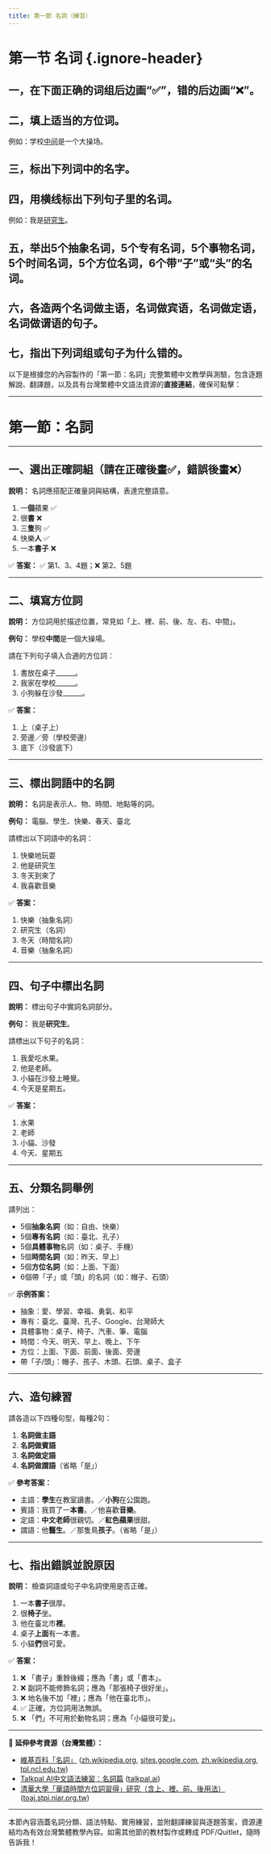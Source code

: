 ```yaml
---
title: 第一節 名詞（練習）
---
```


<Collapse>

# 第一节 名词 {.ignore-header}

## 一，在下面正确的词组后边画“✅”，错的后边画“❌”。

## 二，填上适当的方位词。

例如：学校<ins>中间</ins>是一个大操场。

## 三，标出下列词中的名字。

## 四，用横线标出下列句子里的名词。

例如：我是<ins>研究生</ins>。

## 五，举出5个抽象名词，5个专有名词，5个事物名词，5个时间名词，5个方位名词，6个带“子”或“头”的名词。

## 六，各造两个名词做主语，名词做宾语，名词做定语，名词做谓语的句子。

## 七，指出下列词组或句子为什么错的。

</Collapse>

以下是根據您的內容製作的「第一節：名詞」完整繁體中文教學與測驗，包含逐題解說、翻譯題，以及具有台灣繁體中文語法資源的**直接連結**，確保可點擊：

---

# 第一節：名詞

---

## 一、選出正確詞組（請在正確後畫✅，錯誤後畫❌）

**說明：** 名詞應搭配正確量詞與結構，表達完整語意。

1. 一**個**蘋果 ✅
2. 很**書** ❌
3. 三**隻**狗 ✅
4. 快樂**人** ✅
5. 一本**書子** ❌

✅ **答案：** ✅ 第1、3、4題；❌ 第2、5題

---

## 二、填寫方位詞

**說明：** 方位詞用於描述位置，常見如「上、裡、前、後、左、右、中間」。

**例句：** 學校**中間**是一個大操場。

請在下列句子填入合適的方位詞：

1. 書放在桌子\_\_\_\_\_\_。
2. 我家在學校\_\_\_\_\_\_。
3. 小狗躲在沙發\_\_\_\_\_\_。

✅ **答案：**

1. 上（桌子上）
2. 旁邊／旁（學校旁邊）
3. 底下（沙發底下）

---

## 三、標出詞語中的名詞

**說明：** 名詞是表示人、物、時間、地點等的詞。

**例句：** 電腦、學生、快樂、春天、臺北

請標出以下詞語中的名詞：

1. 快樂地玩耍
2. 他是研究生
3. 冬天到來了
4. 我喜歡音樂

✅ **答案：**

1. 快樂（抽象名詞）
2. 研究生（名詞）
3. 冬天（時間名詞）
4. 音樂（抽象名詞）

---

## 四、句子中標出名詞

**說明：** 標出句子中實詞名詞部分。

**例句：** 我是**研究生**。

請標出以下句子的名詞：

1. 我愛吃水果。
2. 他是老師。
3. 小貓在沙發上睡覺。
4. 今天是星期五。

✅ **答案：**

1. 水果
2. 老師
3. 小貓、沙發
4. 今天、星期五

---

## 五、分類名詞舉例

請列出：

* 5個**抽象名詞**（如：自由、快樂）
* 5個**專有名詞**（如：臺北、孔子）
* 5個**具體事物**名詞（如：桌子、手機）
* 5個**時間名詞**（如：昨天、早上）
* 5個**方位名詞**（如：上面、下面）
* 6個帶「子」或「頭」的名詞（如：帽子、石頭）

✅ **示例答案：**

* 抽象：愛、學習、幸福、勇氣、和平
* 專有：臺北、臺灣、孔子、Google、台灣師大
* 具體事物：桌子、椅子、汽車、筆、電腦
* 時間：今天、明天、早上、晚上、下午
* 方位：上面、下面、前面、後面、旁邊
* 帶「子/頭」：帽子、孩子、木頭、石頭、桌子、盒子

---

## 六、造句練習

請各造以下四種句型，每種2句：

1. **名詞做主語**
2. **名詞做賓語**
3. **名詞做定語**
4. **名詞做謂語**（省略「是」）

✅ **參考答案：**

* 主語：**學生**在教室讀書。／**小狗**在公園跑。
* 賓語：我買了一**本書**。／他喜歡**音樂**。
* 定語：**中文老師**很親切。／**紅色蘋果**很甜。
* 謂語：他**醫生**。／那隻鳥**孩子**。（省略「是」）

---

## 七、指出錯誤並說原因

**說明：** 檢查詞語或句子中名詞使用是否正確。

1. 一本**書子**很厚。
2. 很**椅子**坐。
3. 他在臺北市**裡**。
4. 桌子**上面**有一本書。
5. 小貓**們**很可愛。

✅ **答案：**

1. ❌ 「書子」重餘後綴；應為「書」或「書本」。
2. ❌ 副詞不能修飾名詞；應為「那張椅子很好坐」。
3. ❌ 地名後不加「裡」；應為「他在臺北市」。
4. ✅ 正確，方位詞用法無誤。
5. ❌ 「們」不可用於動物名詞；應為「小貓很可愛」。

---

📘 **延伸參考資源（台灣繁體）：**

* [維基百科「名詞」](https://zh.wikipedia.org/wiki/%E5%90%8D%E8%A9%9E) ([zh.wikipedia.org][1], [sites.google.com][2], [zh.wikipedia.org][3], [tpl.ncl.edu.tw][4])
* [Talkpal AI中文語法練習：名詞篇](https://talkpal.ai/zh-hant/%E6%BC%A2%E8%AA%9E%E8%AA%9E%E6%B3%96%E7%B7%B4%E7%BF%92/) ([talkpal.ai][5])
* [清華大學「華語時間方位詞習得」研究（含上、裡、前、後用法）](https://toaj.stpi.niar.org.tw/file/article/download/4b1141f98de0d9f4018df4c72dd30ed6) ([toaj.stpi.niar.org.tw][6])

---

本節內容涵蓋名詞分類、語法特點、實用練習，並附翻譯練習與逐題答案，資源連結均為有效台灣繁體教學內容。如需其他節的教材製作或轉成 PDF/Quitlet，隨時告訴我！

[1]: https://zh.wikipedia.org/wiki/%E4%B8%80%E8%87%B4_%28%E8%AA%9E%E6%B3%95%29?utm_source=chatgpt.com "一致 (語法)"
[2]: https://sites.google.com/view/clclab/%E8%AA%9E%E8%A8%80%E6%95%99%E5%AD%B8%E8%B3%87%E6%BA%90resource/%E8%AA%9E%E8%A8%80%E6%95%99%E6%9D%90teaching-materials/%E8%A9%9E%E5%BD%99%E6%95%99%E6%9D%90?utm_source=chatgpt.com "兒童語言及認知實驗室/Child Language & Cognition Lab - 詞彙教材"
[3]: https://zh.wikipedia.org/wiki/%E5%90%8D%E8%A9%9E?utm_source=chatgpt.com "名詞"
[4]: https://tpl.ncl.edu.tw/NclService/pdfdownload?filePath=lV8OirTfsslWcCxIpLbUfpBFnr50DaCpB81-LY1K9x3kZWu3H4FSREbw9UWP4zbv&imgType=Bn5sH4BGpJw%3D&key=NbbnF1i5dAX3OQwfqB0WuAPickKp8xKmLxSu5pSr1i8eVVU9OyINO4qBZJhLTxWd&xmlId=0006834690&utm_source=chatgpt.com "[PDF] 《論語》的方位詞探究"
[5]: https://talkpal.ai/zh-hant/%E6%BC%A2%E8%AA%9E%E8%AA%9E%E6%B3%95%E7%B7%B4%E7%BF%92/?utm_source=chatgpt.com "漢語語法練習 - Talkpal AI"
[6]: https://toaj.stpi.niar.org.tw/file/article/download/4b1141f98de0d9f4018df4c72dd30ed6?utm_source=chatgpt.com "[PDF] 華語時間表述方位詞「前」、「後」、「上」、 「下」之習得"
